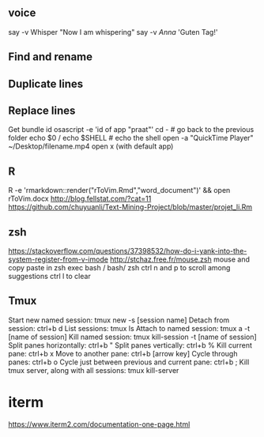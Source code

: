 ## voice
say -v Whisper "Now I am whispering"
say -v *Anna* 'Guten Tag!'

## Find and rename
## Duplicate lines

## Replace lines
Get bundle id osascript -e 'id of app "praat"'
cd -  # go back to the previous folder
echo $0  / echo $SHELL # echo the shell
open -a "QuickTime Player" ~/Desktop/filename.mp4
open x (with default app)

## R

R -e 'rmarkdown::render("rToVim.Rmd","word_document")' && open rToVim.docx
http://blog.fellstat.com/?cat=11
https://github.com/chuyuanli/Text-Mining-Project/blob/master/projet_li.Rm

## zsh
https://stackoverflow.com/questions/37398532/how-do-i-yank-into-the-system-register-from-v-imode
http://stchaz.free.fr/mouse.zsh   mouse and copy paste in zsh
exec bash  / bash/ zsh
ctrl n and p to scroll among suggestions
ctrl l to clear

## Tmux

Start new named session: tmux new -s [session name]
Detach from session: ctrl+b d
List sessions: tmux ls
Attach to named session: tmux a -t [name of session]
Kill named session: tmux kill-session -t [name of session]
Split panes horizontally: ctrl+b "
Split panes vertically: ctrl+b %
Kill current pane: ctrl+b x
Move to another pane: ctrl+b [arrow key]
Cycle through panes: ctrl+b o
Cycle just between previous and current pane: ctrl+b ;
Kill tmux server, along with all sessions: tmux kill-server

# iterm
https://www.iterm2.com/documentation-one-page.html
